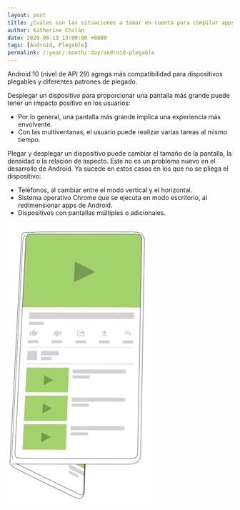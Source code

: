 ```yaml
---
layout: post
title: ¿Cuales son las situaciones a tomar en cuenta para compilar apps para dispositivos plegables?
author: Katherine Chilán
date: 2020-08-13 13:00:00 +0800
tags: [Android, Plegable]
permalink: /:year/:month/:day/android-plegable
---
```


Android 10 (nivel de API 29) agrega más compatibilidad para dispositivos plegables y diferentes patrones de plegado.

Desplegar un dispositivo para proporcionar una pantalla más grande puede tener un impacto positivo en los usuarios:

- Por lo general, una pantalla más grande implica una experiencia más envolvente.
- Con las multiventanas, el usuario puede realizar varias tareas al mismo tiempo.

Plegar y desplegar un dispositivo puede cambiar el tamaño de la pantalla, la densidad o la relación de aspecto. Este no es un problema nuevo en el desarrollo de Android. Ya sucede en estos casos en los que no se pliega el dispositivo:

- Teléfonos, al cambiar entre el modo vertical y el horizontal.
- Sistema operativo Chrome que se ejecuta en modo escritorio, al redimensionar apps de Android.
- Dispositivos con pantallas múltiples o adicionales.

![foldable](https://github.com/emich2000/emiblog.github.io/blob/master/fold-behold.png)
